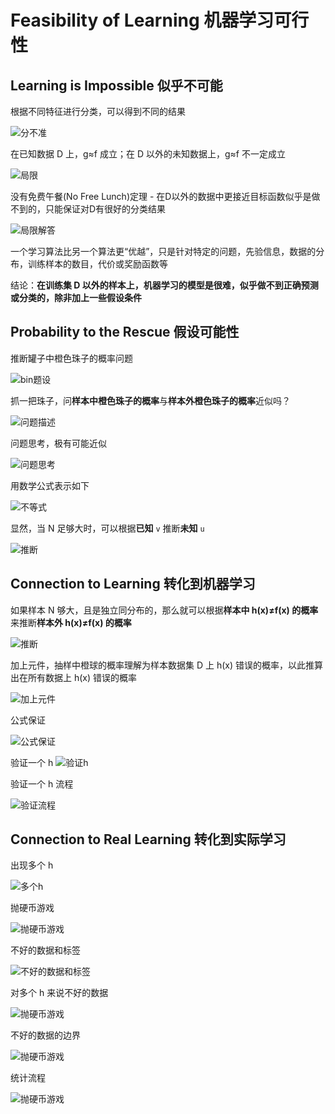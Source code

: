 # Feasibility of Learning 机器学习可行性
## Learning is Impossible 似乎不可能

根据不同特征进行分类，可以得到不同的结果

![分不准](/images/kx101_.png)

在已知数据 D 上，g≈f 成立；在 D 以外的未知数据上，g≈f 不一定成立

![局限](/images/kx102_.png)

没有免费午餐(No Free Lunch)定理 - 在D以外的数据中更接近目标函数似乎是做不到的，只能保证对D有很好的分类结果

![局限解答](/images/kx103_.png)

一个学习算法比另一个算法更“优越”，只是针对特定的问题，先验信息，数据的分布，训练样本的数目，代价或奖励函数等

结论：**在训练集 D 以外的样本上，机器学习的模型是很难，似乎做不到正确预测或分类的，除非加上一些假设条件**

## Probability to the Rescue 假设可能性
推断罐子中橙色珠子的概率问题

![bin题设](/images/kx201_.png)

抓一把珠子，问**样本中橙色珠子的概率**与**样本外橙色珠子的概率**近似吗？

![问题描述](/images/kx202_.png)

问题思考，极有可能近似

![问题思考](/images/kx203_.png)

用数学公式表示如下

![不等式](/images/kx204_.png)

 显然，当 N 足够大时，可以根据**已知** `v` 推断**未知** `u`

![推断](/images/kx205_.png)

## Connection to Learning 转化到机器学习
如果样本 N 够大，且是独立同分布的，那么就可以根据**样本中 h(x)≠f(x) 的概率**来推断**样本外 h(x)≠f(x) 的概率**

![推断](/images/kx300_.png)

加上元件，抽样中橙球的概率理解为样本数据集 D 上 h(x) 错误的概率，以此推算出在所有数据上 h(x) 错误的概率


![加上元件](/images/kx301_.png)

公式保证

![公式保证](/images/kx302_.png)

验证一个 h
![验证h](/images/kx303_.png)

验证一个 h 流程

![验证流程](/images/kx304_.png)

## Connection to Real Learning 转化到实际学习

出现多个 h 

![多个h](/images/kx401_.png)

抛硬币游戏

![抛硬币游戏](/images/kx402_.png)

不好的数据和标签

![不好的数据和标签](/images/kx403_.png)

对多个 h 来说不好的数据 

![抛硬币游戏](/images/kx404_.png)

不好的数据的边界

![抛硬币游戏](/images/kx405_.png)

统计流程

![抛硬币游戏](/images/kx406_.png)


